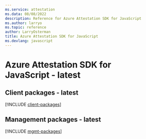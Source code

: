 ```yaml
---
ms.service: attestation
ms.data: 08/08/2022
description: Reference for Azure Attestation SDK for JavaScript
ms.author: larryo
ms.topic: reference
author: LarryOsterman
title: Azure Attestation SDK for JavaScript
ms.devlang: javascript
---
```

# Azure Attestation SDK for JavaScript - latest

## Client packages - latest
[!INCLUDE [client-packages](attestation-client-index.md)]
## Management packages - latest
[!INCLUDE [mgmt-packages](attestation-mgmt-index.md)]
